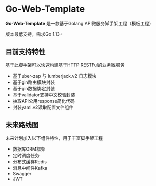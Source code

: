 # Go-Web-Template

**Go-Web-Template** 是一款基于Golang API微服务脚手架工程（模板工程）

版本最低支持，需求Go 1.13+

## 目前支持特性

基于此脚手架可以快速构建基于HTTP RESTFul的业务微服务

- 基于uber-zap 与 lumberjack.v2 日志模块
- 基于gin路由模块封装
- 基于gin数据绑定封装
- 基于validator支持中文校验封装
- 抽取API公用response简化代码
- 封装yaml.v2读取配置文件组件

## 未来路线图

未来计划加入以下组件特性，用于丰富脚手架工程

- 数据库ORM框架
- 定时调度任务
- 分布式缓存Redis
- 消息中间件Kafka
- Swagger
- JWT

